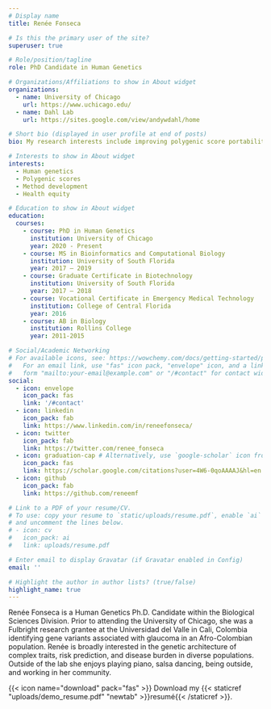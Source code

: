 ```yaml
---
# Display name
title: Renée Fonseca

# Is this the primary user of the site?
superuser: true

# Role/position/tagline
role: PhD Candidate in Human Genetics

# Organizations/Affiliations to show in About widget
organizations:
  - name: University of Chicago
    url: https://www.uchicago.edu/
  - name: Dahl Lab
    url: https://sites.google.com/view/andywdahl/home

# Short bio (displayed in user profile at end of posts)
bio: My research interests include improving polygenic score portability, disease prediction in underrepresented populations, and health equity.

# Interests to show in About widget
interests:
  - Human genetics
  - Polygenic scores
  - Method development
  - Health equity

# Education to show in About widget
education:
  courses:
    - course: PhD in Human Genetics
      institution: University of Chicago
      year: 2020 - Present
    - course: MS in Bioinformatics and Computational Biology
      institution: University of South Florida
      year: 2017 – 2019
    - course: Graduate Certificate in Biotechnology
      institution: University of South Florida
      year: 2017 – 2018
    - course: Vocational Certificate in Emergency Medical Technology
      institution: College of Central Florida
      year: 2016
    - course: AB in Biology
      institution: Rollins College
      year: 2011-2015

# Social/Academic Networking
# For available icons, see: https://wowchemy.com/docs/getting-started/page-builder/#icons
#   For an email link, use "fas" icon pack, "envelope" icon, and a link in the
#   form "mailto:your-email@example.com" or "/#contact" for contact widget.
social:
  - icon: envelope
    icon_pack: fas
    link: '/#contact'
  - icon: linkedin
    icon_pack: fab
    link: https://www.linkedin.com/in/reneefonseca/
  - icon: twitter
    icon_pack: fab
    link: https://twitter.com/renee_fonseca
  - icon: graduation-cap # Alternatively, use `google-scholar` icon from `ai` icon pack
    icon_pack: fas
    link: https://scholar.google.com/citations?user=4W6-0qoAAAAJ&hl=en
  - icon: github
    icon_pack: fab
    link: https://github.com/reneemf

# Link to a PDF of your resume/CV.
# To use: copy your resume to `static/uploads/resume.pdf`, enable `ai` icons in `params.toml`,
# and uncomment the lines below.
# - icon: cv
#   icon_pack: ai
#   link: uploads/resume.pdf

# Enter email to display Gravatar (if Gravatar enabled in Config)
email: ''

# Highlight the author in author lists? (true/false)
highlight_name: true
---
```


Renée Fonseca is a Human Genetics Ph.D. Candidate within the Biological Sciences Division. Prior to attending the University of Chicago, she was a Fulbright research grantee at the Universidad del Valle in Cali, Colombia identifying gene variants associated with glaucoma in an Afro-Colombian population. Renée is broadly interested in the genetic architecture of complex traits, risk prediction, and disease burden in diverse populations. Outside of the lab she enjoys playing piano, salsa dancing, being outside, and working in her community.

{{< icon name="download" pack="fas" >}} Download my {{< staticref "uploads/demo_resume.pdf" "newtab" >}}resumé{{< /staticref >}}.
